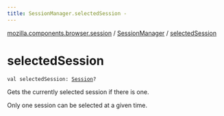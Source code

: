```yaml
---
title: SessionManager.selectedSession - 
---
```


[mozilla.components.browser.session](../index.html) / [SessionManager](index.html) / [selectedSession](./selected-session.html)

# selectedSession

`val selectedSession: `[`Session`](../-session/index.html)`?`

Gets the currently selected session if there is one.

Only one session can be selected at a given time.

